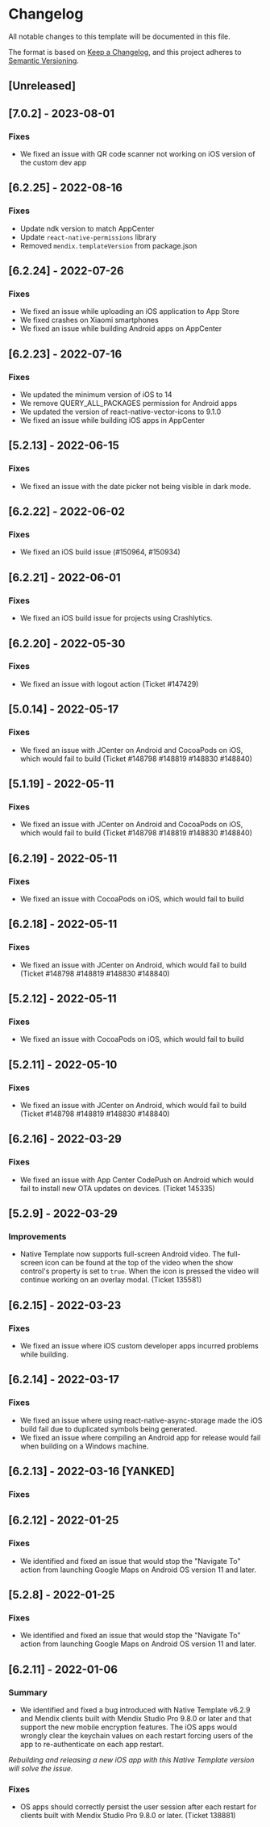 # Changelog
All notable changes to this template will be documented in this file.

The format is based on [Keep a Changelog](https://keepachangelog.com/en/1.0.0/), and this project adheres to [Semantic Versioning](https://semver.org/spec/v2.0.0.html).

## [Unreleased]

## [7.0.2] - 2023-08-01
### Fixes
- We fixed an issue with QR code scanner not working on iOS version of the custom dev app

## [6.2.25] - 2022-08-16
### Fixes
- Update ndk version to match AppCenter
- Update `react-native-permissions` library
- Removed `mendix.templateVersion` from package.json

## [6.2.24] - 2022-07-26
### Fixes
- We fixed an issue while uploading an iOS application to App Store
- We fixed crashes on Xiaomi smartphones
- We fixed an issue while building Android apps on AppCenter

## [6.2.23] - 2022-07-16
### Fixes
- We updated the minimum version of iOS to 14
- We remove QUERY_ALL_PACKAGES permission for Android apps
- We updated the version of react-native-vector-icons to 9.1.0
- We fixed an issue while building iOS apps in AppCenter

## [5.2.13] - 2022-06-15
### Fixes
- We fixed an issue with the date picker not being visible in dark mode.

## [6.2.22] - 2022-06-02
### Fixes
- We fixed an iOS build issue (#150964, #150934)

## [6.2.21] - 2022-06-01
### Fixes
- We fixed an iOS build issue for projects using Crashlytics.

## [6.2.20] - 2022-05-30
### Fixes
- We fixed an issue with logout action (Ticket #147429)

## [5.0.14] - 2022-05-17
### Fixes
- We fixed an issue with JCenter on Android and CocoaPods on iOS, which would fail to build (Ticket #148798 #148819 #148830 #148840)

## [5.1.19] - 2022-05-11
### Fixes
- We fixed an issue with JCenter on Android and CocoaPods on iOS, which would fail to build (Ticket #148798 #148819 #148830 #148840)

## [6.2.19] - 2022-05-11
### Fixes
- We fixed an issue with CocoaPods on iOS, which would fail to build

## [6.2.18] - 2022-05-11
### Fixes
- We fixed an issue with JCenter on Android, which would fail to build (Ticket #148798 #148819 #148830 #148840)

## [5.2.12] - 2022-05-11
### Fixes
- We fixed an issue with CocoaPods on iOS, which would fail to build

## [5.2.11] - 2022-05-10
### Fixes
- We fixed an issue with JCenter on Android, which would fail to build (Ticket #148798 #148819 #148830 #148840)

## [6.2.16] - 2022-03-29
### Fixes
- We fixed an issue with App Center CodePush on Android which would fail to install new OTA updates on devices. (Ticket 145335)

## [5.2.9] - 2022-03-29
### Improvements
- Native Template now supports full-screen Android video. The full-screen icon can be found at the top of the video when the show control's property is set to `true`. When the icon is pressed the video will continue working on an overlay modal. (Ticket 135581)

## [6.2.15] - 2022-03-23
### Fixes
- We fixed an issue where iOS custom developer apps incurred problems while building.

## [6.2.14] - 2022-03-17
### Fixes
- We fixed an issue where using react-native-async-storage made the iOS build fail due to duplicated symbols being generated.
- We fixed an issue where compiling an Android app for release would fail when building on a Windows machine.

## [6.2.13] - 2022-03-16 [YANKED]
### Fixes

## [6.2.12] - 2022-01-25
### Fixes
- We identified and fixed an issue that would stop the "Navigate To" action from launching Google Maps on Android OS version 11 and later.

## [5.2.8] - 2022-01-25
### Fixes
- We identified and fixed an issue that would stop the "Navigate To" action from launching Google Maps on Android OS version 11 and later.

## [6.2.11] - 2022-01-06
### Summary
- We identified and fixed a bug introduced with Native Template v6.2.9 and Mendix clients built with Mendix Studio Pro 9.8.0 or later and that support the new mobile encryption features. The iOS apps would wrongly clear the keychain values on each restart forcing users of the app to re-authenticate on each app restart.

*Rebuilding and releasing a new iOS app with this Native Template version will solve the issue.*
### Fixes
- OS apps should correctly persist the user session after each restart for clients built with Mendix Studio Pro 9.8.0 or later. (Ticket 138881)

